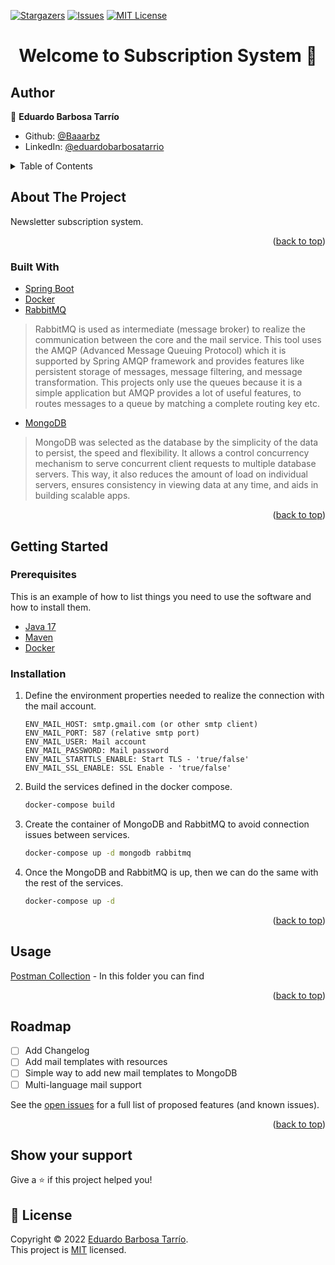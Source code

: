 [![Stargazers][stars-shield]][stars-url]
[![Issues][issues-shield]][issues-url]
[![MIT License][license-shield]][license-url]

[//]: # ([![LinkedIn][linkedin-shield]][linkedin-url])
<h1 align="center">Welcome to Subscription System 👋</h1>

## Author

👤 **Eduardo Barbosa Tarrío**

* Github: [@Baaarbz](https://github.com/Baaarbz)
* LinkedIn: [@eduardobarbosatarrio](https://linkedin.com/in/eduardobarbosatarrio)

<!-- TABLE OF CONTENTS -->
<details>
  <summary>Table of Contents</summary>
  <ol>
    <li>
      <a href="#about-the-project">About The Project</a>
      <ul>
        <li><a href="#built-with">Built With</a></li>
      </ul>
    </li>
    <li>
      <a href="#getting-started">Getting Started</a>
      <ul>
        <li><a href="#prerequisites">Prerequisites</a></li>
        <li><a href="#installation">Installation</a></li>
      </ul>
    </li>
    <li><a href="#usage">Usage</a></li>
    <li><a href="#license">License</a></li>
  </ol>
</details>

<!-- ABOUT THE PROJECT -->

## About The Project

Newsletter subscription system.

<p align="right">(<a href="#top">back to top</a>)</p>

### Built With

* [Spring Boot](https://spring.io/projects/spring-boot)
* [Docker](https://www.docker.com/)
* [RabbitMQ](https://www.rabbitmq.com/)

> RabbitMQ is used as intermediate (message broker) to realize the communication between the core and the mail service.
> This tool uses the AMQP (Advanced Message Queuing Protocol) which it is supported by Spring AMQP framework and
> provides features like persistent storage of messages, message filtering, and message transformation.
> This projects only use the queues because it is a simple application but AMQP provides a lot of useful features, to
> routes messages to a queue by matching a complete routing key etc.

* [MongoDB](https://www.mongodb.com/es)

> MongoDB was selected as the database by the simplicity of the data to persist, the speed and flexibility.
> It allows a control concurrency mechanism to serve concurrent client requests to multiple database servers.
> This way, it also reduces the amount of load on individual servers, ensures consistency in viewing data at any time,
> and aids in building scalable apps.

<p align="right">(<a href="#top">back to top</a>)</p>

<!-- GETTING STARTED -->

## Getting Started

### Prerequisites

This is an example of how to list things you need to use the software and how to install them.

* [Java 17](https://openjdk.java.net/projects/jdk/17/)
* [Maven](https://maven.apache.org/install.html)
* [Docker](https://docs.docker.com/compose/install/)

### Installation

1. Define the environment properties needed to realize the connection with the mail account.
   ```
   ENV_MAIL_HOST: smtp.gmail.com (or other smtp client)
   ENV_MAIL_PORT: 587 (relative smtp port)
   ENV_MAIL_USER: Mail account
   ENV_MAIL_PASSWORD: Mail password
   ENV_MAIL_STARTTLS_ENABLE: Start TLS - 'true/false'
   ENV_MAIL_SSL_ENABLE: SSL Enable - 'true/false'
   ```
2. Build the services defined in the docker compose.
   ```bash
   docker-compose build
   ```
3. Create the container of MongoDB and RabbitMQ to avoid connection issues between services.
   ```bash
   docker-compose up -d mongodb rabbitmq
   ```
4. Once the MongoDB and RabbitMQ is up, then we can do the same with the rest of the services.
   ```bash
   docker-compose up -d
   ```

<p align="right">(<a href="#top">back to top</a>)</p>



<!-- USAGE EXAMPLES -->

## Usage

[Postman Collection](https://github.com/Baaarbz/subscription-sys/tree/main/.postman) - In this folder you can find 

<p align="right">(<a href="#top">back to top</a>)</p>


<!-- ROADMAP -->

## Roadmap

- [ ] Add Changelog
- [ ] Add mail templates with resources
- [ ] Simple way to add new mail templates to MongoDB
- [ ] Multi-language mail support

See the [open issues](https://github.com/Baaarbz/subscription-sys/issues) for a full list of proposed features (and
known issues).

<p align="right">(<a href="#top">back to top</a>)</p>

## Show your support

Give a ⭐️ if this project helped you!

## 📝 License

Copyright © 2022 [Eduardo Barbosa Tarrío](https://github.com/Baaarbz). <br/>
This project is [MIT](https://github.com/Baaarbz/subscription-sys/blob/main/LICENSE) licensed.

<!-- MARKDOWN LINKS & IMAGES -->
<!-- https://www.markdownguide.org/basic-syntax/#reference-style-links -->

[stars-shield]: https://img.shields.io/github/stars/Baaarbz/subscription-sys.svg?style=for-the-badge

[stars-url]: https://github.com/Baaarbz/subscription-sys/stargazers

[issues-shield]: https://img.shields.io/github/issues/Baaarbz/subscription-sys.svg?style=for-the-badge

[issues-url]: https://github.com/Baaarbz/subscription-sys/issues

[license-shield]: https://img.shields.io/github/license/Baaarbz/subscription-sys.svg?style=for-the-badge

[license-url]: https://github.com/Baaarbz/subscription-sys/blob/main/LICENSE.txt

[linkedin-shield]: https://img.shields.io/badge/LinkedIn-0077B5?style=for-the-badge&logo=linkedin&logoColor=white

[linkedin-url]: https://linkedin.com/in/eduardobarbosatarrio
